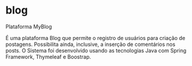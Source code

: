 # blog
Plataforma MyBlog

É uma plataforma Blog que permite o registro de usuários para criação de postagens. Possibilita ainda, inclusive, a inserção de comentários nos posts. O Sistema foi desenvolvido usando as tecnologias Java com Spring Framework, Thymeleaf e Boostrap.
